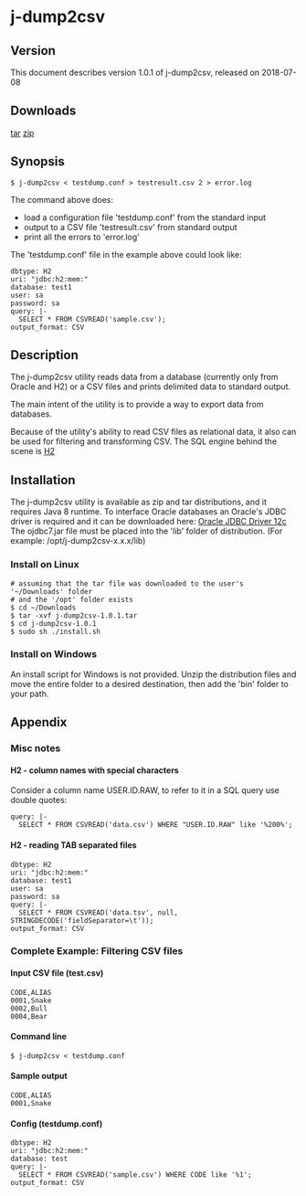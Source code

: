 # j-dump2csv #
## Version ##
This document describes version 1.0.1 of j-dump2csv, released on 2018-07-08
## Downloads ##
[tar](https://github.com/andrey-stepantsov/j-dump2csv/releases/download/1.0.1/j-dump2csv-1.0.1.tar)
[zip](https://github.com/andrey-stepantsov/j-dump2csv/releases/download/1.0.1/j-dump2csv-1.0.1.zip)
## Synopsis ##
~~~
$ j-dump2csv < testdump.conf > testresult.csv 2 > error.log 
~~~
The command above does:
 * load a configuration file 'testdump.conf' from the standard input
 * output to a CSV file 'testresult.csv' from standard output
 * print all the errors to 'error.log'
  
The 'testdump.conf' file in the example above could look like:
~~~
dbtype: H2
uri: "jdbc:h2:mem:"
database: test1
user: sa
password: sa
query: |-
  SELECT * FROM CSVREAD('sample.csv');
output_format: CSV
~~~
## Description ##
The j-dump2csv utility reads data from a database (currently only from Oracle and H2)
or a CSV files and prints delimited data to standard output.

The main intent of the utility is to provide a way to export data from databases.

Because of the utility's ability to read CSV files as relational data, it also can
be used for filtering and transforming CSV.
The SQL engine behind the scene is [H2](http://h2database.com)
 
## Installation ##
The j-dump2csv utility is available as zip and tar distributions, and it requires Java 8 runtime.
To interface Oracle databases an Oracle's JDBC driver is required and it can be downloaded here:
[Oracle JDBC Driver 12c](http://www.oracle.com/technetwork/database/features/jdbc/jdbc-drivers-12c-download-1958347.html)
The ojdbc7.jar file must be placed into the 'lib' folder of distribution. (For example: /opt/j-dump2csv-x.x.x/lib)

### Install on Linux ###
```
# assuming that the tar file was downloaded to the user's '~/Downloads' folder
# and the '/opt' folder exists
$ cd ~/Downloads
$ tar -xvf j-dump2csv-1.0.1.tar
$ cd j-dump2csv-1.0.1
$ sudo sh ./install.sh
```

### Install on Windows ###
An install script for Windows is not provided. Unzip the distribution files and move the entire
folder to a desired destination, then add the 'bin' folder to your path.

## Appendix ##

### Misc notes ###

#### H2 - column names with special characters ####

Consider a column name USER.ID.RAW, to refer to it in a SQL query use double quotes:
~~~
query: |-
  SELECT * FROM CSVREAD('data.csv') WHERE "USER.ID.RAW" like '%200%';
~~~

#### H2 - reading TAB separated files ####

~~~
dbtype: H2
uri: "jdbc:h2:mem:"
database: test1
user: sa
password: sa
query: |-
  SELECT * FROM CSVREAD('data.tsv', null, STRINGDECODE('fieldSeparator=\t'));
output_format: CSV
~~~

### Complete Example: Filtering CSV files ###

#### Input CSV file (test.csv) ####
~~~
CODE,ALIAS
0001,Snake
0002,Bull
0004,Bear
~~~

#### Command line ####
~~~
$ j-dump2csv < testdump.conf
~~~

#### Sample output ####
~~~
CODE,ALIAS
0001,Snake
~~~

#### Config (testdump.conf) ####
~~~
dbtype: H2
uri: "jdbc:h2:mem:"
database: test
query: |-
  SELECT * FROM CSVREAD('sample.csv') WHERE CODE like '%1';
output_format: CSV
~~~